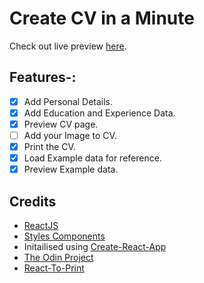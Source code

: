 # Create CV in a Minute
Check out live preview [here](https://cvgeneratorbykick.netlify.app).

## Features-:
- [X] Add Personal Details.
- [X] Add Education and Experience Data.
- [X] Preview CV page.
- [ ] Add your Image to CV.
- [X] Print the CV.
- [X] Load Example data for reference.
- [X] Preview Example data.

## Credits
- [ReactJS](https://reactjs.org/)
- [Styles Components](https://styled-components.com/)
- Initailised using [Create-React-App](https://create-react-app.dev/)
- [The Odin Project](https://www.theodinproject.com)
- [React-To-Print](https://github.com/gregnb/react-to-print)
